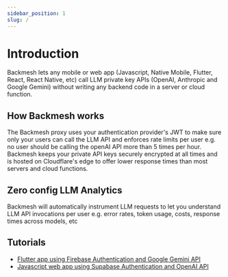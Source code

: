 ```yaml
---
sidebar_position: 1
slug: /
---
```


# Introduction

Backmesh lets any mobile or web app (Javascript, Native Mobile, Flutter, React, React Native, etc) call LLM private key APIs (OpenAI, Anthropic and Google Gemini) without writing any backend code in a server or cloud function.

## How Backmesh works

The Backmesh proxy uses your authentication provider's JWT to make sure only your users can call the LLM API and enforces rate limits per user e.g. no user should be calling the openAI API more than 5 times per hour. Backmesh keeps your private API keys securely encrypted at all times and is hosted on Cloudflare's edge to offer lower response times than most servers and cloud functions.

## Zero config LLM Analytics

Backmesh will automatically instrument LLM requests to let you understand LLM API invocations per user e.g. error rates, token usage, costs, response times across models, etc

## Tutorials

- [Flutter app using Firebase Authentication and Google Gemini API](/docs/firebase)
- [Javascript web app using Supabase Authentication and OpenAI API](/docs/supabase)
